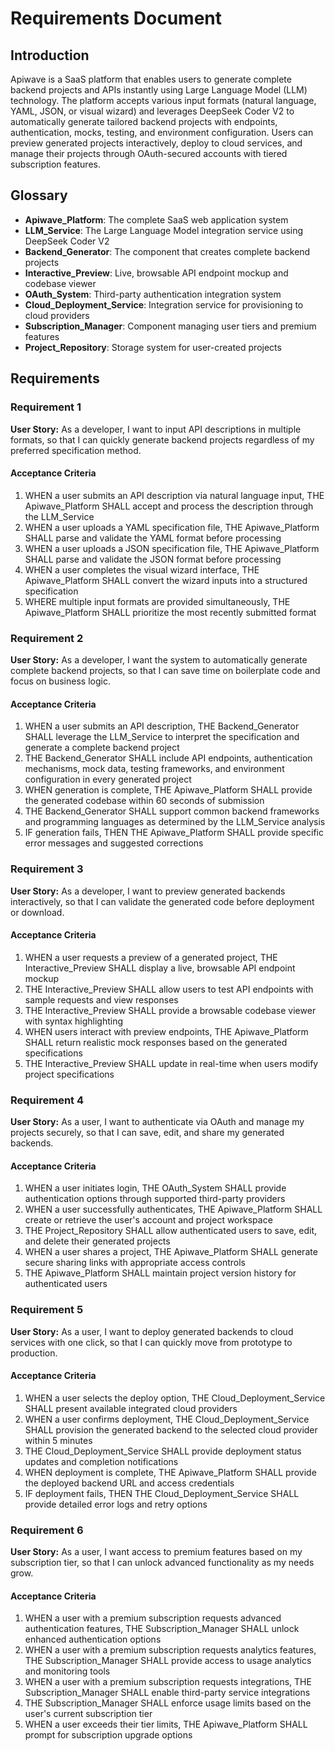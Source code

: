 # Requirements Document

## Introduction

Apiwave is a SaaS platform that enables users to generate complete backend projects and APIs instantly using Large Language Model (LLM) technology. The platform accepts various input formats (natural language, YAML, JSON, or visual wizard) and leverages DeepSeek Coder V2 to automatically generate tailored backend projects with endpoints, authentication, mocks, testing, and environment configuration. Users can preview generated projects interactively, deploy to cloud services, and manage their projects through OAuth-secured accounts with tiered subscription features.

## Glossary

- **Apiwave_Platform**: The complete SaaS web application system
- **LLM_Service**: The Large Language Model integration service using DeepSeek Coder V2
- **Backend_Generator**: The component that creates complete backend projects
- **Interactive_Preview**: Live, browsable API endpoint mockup and codebase viewer
- **OAuth_System**: Third-party authentication integration system
- **Cloud_Deployment_Service**: Integration service for provisioning to cloud providers
- **Subscription_Manager**: Component managing user tiers and premium features
- **Project_Repository**: Storage system for user-created projects

## Requirements

### Requirement 1

**User Story:** As a developer, I want to input API descriptions in multiple formats, so that I can quickly generate backend projects regardless of my preferred specification method.

#### Acceptance Criteria

1. WHEN a user submits an API description via natural language input, THE Apiwave_Platform SHALL accept and process the description through the LLM_Service
2. WHEN a user uploads a YAML specification file, THE Apiwave_Platform SHALL parse and validate the YAML format before processing
3. WHEN a user uploads a JSON specification file, THE Apiwave_Platform SHALL parse and validate the JSON format before processing
4. WHEN a user completes the visual wizard interface, THE Apiwave_Platform SHALL convert the wizard inputs into a structured specification
5. WHERE multiple input formats are provided simultaneously, THE Apiwave_Platform SHALL prioritize the most recently submitted format

### Requirement 2

**User Story:** As a developer, I want the system to automatically generate complete backend projects, so that I can save time on boilerplate code and focus on business logic.

#### Acceptance Criteria

1. WHEN a user submits an API description, THE Backend_Generator SHALL leverage the LLM_Service to interpret the specification and generate a complete backend project
2. THE Backend_Generator SHALL include API endpoints, authentication mechanisms, mock data, testing frameworks, and environment configuration in every generated project
3. WHEN generation is complete, THE Apiwave_Platform SHALL provide the generated codebase within 60 seconds of submission
4. THE Backend_Generator SHALL support common backend frameworks and programming languages as determined by the LLM_Service analysis
5. IF generation fails, THEN THE Apiwave_Platform SHALL provide specific error messages and suggested corrections

### Requirement 3

**User Story:** As a developer, I want to preview generated backends interactively, so that I can validate the generated code before deployment or download.

#### Acceptance Criteria

1. WHEN a user requests a preview of a generated project, THE Interactive_Preview SHALL display a live, browsable API endpoint mockup
2. THE Interactive_Preview SHALL allow users to test API endpoints with sample requests and view responses
3. THE Interactive_Preview SHALL provide a browsable codebase viewer with syntax highlighting
4. WHEN users interact with preview endpoints, THE Apiwave_Platform SHALL return realistic mock responses based on the generated specifications
5. THE Interactive_Preview SHALL update in real-time when users modify project specifications

### Requirement 4

**User Story:** As a user, I want to authenticate via OAuth and manage my projects securely, so that I can save, edit, and share my generated backends.

#### Acceptance Criteria

1. WHEN a user initiates login, THE OAuth_System SHALL provide authentication options through supported third-party providers
2. WHEN a user successfully authenticates, THE Apiwave_Platform SHALL create or retrieve the user's account and project workspace
3. THE Project_Repository SHALL allow authenticated users to save, edit, and delete their generated projects
4. WHEN a user shares a project, THE Apiwave_Platform SHALL generate secure sharing links with appropriate access controls
5. THE Apiwave_Platform SHALL maintain project version history for authenticated users

### Requirement 5

**User Story:** As a user, I want to deploy generated backends to cloud services with one click, so that I can quickly move from prototype to production.

#### Acceptance Criteria

1. WHEN a user selects the deploy option, THE Cloud_Deployment_Service SHALL present available integrated cloud providers
2. WHEN a user confirms deployment, THE Cloud_Deployment_Service SHALL provision the generated backend to the selected cloud provider within 5 minutes
3. THE Cloud_Deployment_Service SHALL provide deployment status updates and completion notifications
4. WHEN deployment is complete, THE Apiwave_Platform SHALL provide the deployed backend URL and access credentials
5. IF deployment fails, THEN THE Cloud_Deployment_Service SHALL provide detailed error logs and retry options

### Requirement 6

**User Story:** As a user, I want access to premium features based on my subscription tier, so that I can unlock advanced functionality as my needs grow.

#### Acceptance Criteria

1. WHEN a user with a premium subscription requests advanced authentication features, THE Subscription_Manager SHALL unlock enhanced authentication options
2. WHEN a user with a premium subscription requests analytics features, THE Subscription_Manager SHALL provide access to usage analytics and monitoring tools
3. WHEN a user with a premium subscription requests integrations, THE Subscription_Manager SHALL enable third-party service integrations
4. THE Subscription_Manager SHALL enforce usage limits based on the user's current subscription tier
5. WHEN a user exceeds their tier limits, THE Apiwave_Platform SHALL prompt for subscription upgrade options